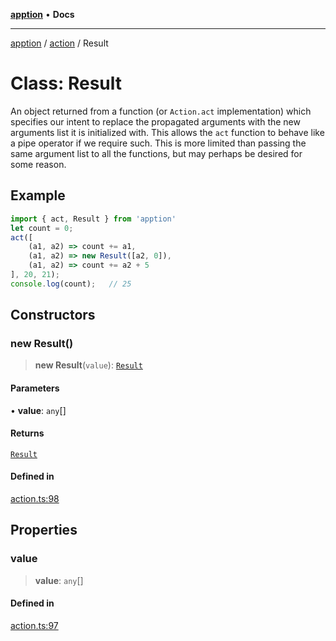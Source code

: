 [**apption**](../../README.md) • **Docs**

***

[apption](../../modules.md) / [action](../README.md) / Result

# Class: Result

An object returned from a function (or `Action.act` implementation) which specifies our intent to 
replace the propagated arguments with the new arguments list it is initialized with. This allows the 
`act` function to behave like a pipe operator if we require such. This is more limited than 
passing the same argument list to all the functions, but may perhaps be desired for some reason.

## Example

```ts
import { act, Result } from 'apption'
let count = 0;
act([
    (a1, a2) => count += a1,
    (a1, a2) => new Result([a2, 0]),
    (a1, a2) => count += a2 + 5
], 20, 21);
console.log(count);   // 25
```

## Constructors

### new Result()

> **new Result**(`value`): [`Result`](Result.md)

#### Parameters

• **value**: `any`[]

#### Returns

[`Result`](Result.md)

#### Defined in

[action.ts:98](https://github.com/mksunny1/apption/blob/3d0322baa807496b8ecfb44bd80265a9049ec621/src/action.ts#L98)

## Properties

### value

> **value**: `any`[]

#### Defined in

[action.ts:97](https://github.com/mksunny1/apption/blob/3d0322baa807496b8ecfb44bd80265a9049ec621/src/action.ts#L97)
